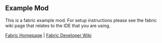 ## Example Mod

This is a fabric example mod. For setup instructions please see the fabric wiki page that relates to the IDE that you
are using.

[Fabric Homepage](https://fabricmc.net) | [Fabric Developer Wiki](https://fabricmc.net/wiki/tutorial:setup)
